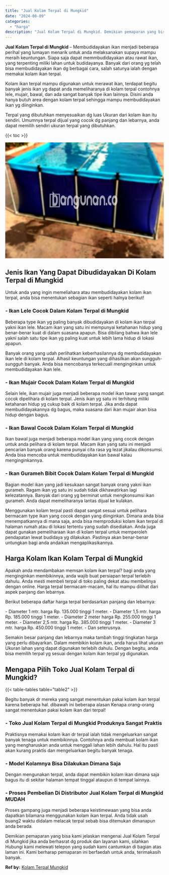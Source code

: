 ```yaml
---
title: "Jual Kolam Terpal di Mungkid"
date: "2024-08-09"
categories: 
  - "harga"
description: "Jual Kolam Terpal di Mungkid. Demikian pemaparan yang bisa kami jelaskan mengenai Jual Kolam Terpal di Mungkid jika anda berhasrat dg produk dan layanan kami..."
---
```


**Jual Kolam Terpal di Mungkid** – Membudidayakan ikan menjadi beberapa perihal yang lumayan menarik untuk anda melaksanakan supaya mampu meraih keuntungan. Siapa saja dapat memmbudidayakan atau rawat ikan, yang terpenting miliki lahan untuk budidayanya. Banyak dari orang yg telah bisa membudidayakan ikan dg berbagai cara, salah satunya ialah dengan memakai kolam ikan terpal.

Kolam ikan terpal mampu digunakan untuk merawat ikan, terdapat begitu banyak jenis ikan yg dapat anda memeliharanya di kolam terpal contohnya lele, mujair, bawal, dan ada sangat banyak tipe ikan lainnya. Disini anda hanya butuh area dengan kolam terpal sehingga mampu membudidayakan ikan yg diinginkan.

Terpal yang dibutuhkan menyesuaikan dg luas Ukuran dari kolam ikan itu sendiri. Umumnya terpal dijual yang cocok dg panjang dan lebarnya, anda dapat memilih sendiri ukuran terpal yang dibutuhkan.

{{< toc >}}

![Jual Kolam Terpal di Mungkid](/images/jual-kolam-terpal-55.png)

## Jenis Ikan Yang Dapat Dibudidayakan Di Kolam Terpal di Mungkid

Untuk anda yang ingin memeliahara atau membudidayakan kolam ikan terpal, anda bisa menentukan sebagian ikan seperti halnya berikut!

### \- Ikan Lele Cocok Dalam Kolam Terpal di Mungkid

Beberapa type ikan yg paling banyak dibudidayakan di kolam ikan terpal yakni ikan lele. Macam ikan yang satu ini mempunyai ketahanan hidup yang benar-benar kuat di dalam suasana apapun. Bisa dibilang bahwa ikan lele yakni salah satu tipe ikan yg paling kuat untuk lebih lama hidup di lokasi apapun.

Banyak orang yang udah perlihatkan keberhasilannya dg membudidayakan ikan lele di kolam terpal. Alhasil keuntungan yang dihasilkan akan sungguh-sungguh banyak. Anda bisa mencobanya terkecuali menginginkan untuk membudidayakan ikan lele.

### \- Ikan Mujair Cocok Dalam Kolam Terpal di Mungkid

Selain lele, ikan mujair juga menjadi beberapa model ikan tawar yang sangat cocok dipelihara di kolam terpal. Jenis ikan yg satu ini terhitung miliki ketahanan hidup yg cukup baik di kolam terpal. Jika anda dapat membudidayakannya dg bagus, maka suasana dari ikan mujair akan bisa hidup dengan bagus.

### \- Ikan Bawal Cocok Dalam Kolam Terpal di Mungkid

Ikan bawal juga menjadi beberapa model ikan yang yang cocok dengan untuk anda pelihara di kolam terpal. Macam ikan yang satu ini menjadi pencarian banyak orang karena punyai cita rasa yg lezat jikalau dikonsumsi. Anda bisa mencoba untuk membudidayakan kan bawal kalau menginginkannya.

### \- Ikan Gurameh Bibit Cocok Dalam Kolam Terpal di Mungkid

Bagian model ikan yang jadi kesukaan sangat banyak orang yakni ikan gurameh. Ragam ikan yg satu ini sudah tidak dikhawatirkan lagi kelezatannya. Banyak dari orang yg berminat untuk mengkonsumsi ikan gurameh. Anda dapat memeliharanya lantas dijual ke kulakan.

Menggunakan kolam terpal pasti dapat sangat sesuai untuk pelihara bermacam type ikan yang cocok dengan yang diinginkan. Dimana anda bisa menempatkannya di mana saja, anda bisa memproduksi kolam ikan terpal di halaman rumah atau di lokasi tertentu yang sudah disediakan. Anda juga dapat gunakan pemeliharaan ikan di kolam terpal untuk memperoleh pendapatan lewat budidaya yg dilakukan. Pastinya akan benar-benar untungkan bagi anda andaikan mengaplikasikannya.

## Harga Kolam Ikan Kolam Terpal di Mungkid

Apakah anda mendambakan memsan kolam ikan terpal? bagi anda yang menginginkan membikinnya, anda wajib buat persiapan terpal terlebih dahulu. Anda mesti membeli terpal di toko paling dekat atau membelinya dengan online. Harga terpal bermacam-macam, hal itu mampu dilihat dari aspek panjang dan lebarnya.

Berikut beberapa daftar harga terpal berdasarkan panjang dan lebarnya:

\- Diameter 1 mtr. harga Rp. 135.000 tinggi 1 meter. - Diameter 1,5 mtr. harga Rp. 185.000 tinggi 1 meter. - Diameter 2 meter harga Rp. 255.000 tinggi 1 meter. - Diameter 2,5 mtr. harga Rp. 385.000 tinggi 1 meter. - Diameter 3 mtr. harga Rp. 450.000 tinggi 1 meter. - Dan seterusnya.

Semakin besar panjang dan lebarnya maka tambah tinggi tingkatan harga yang perlu dibayarkan. Dalam membikin kolam ikan, anda harus lihat ukuran Ukuran lahan yang dapat digunakan terlebih dahulu. Dengan begitu, anda bisa memilih terpal yg sesuai dengan kolam ikan terpal yg digunakan.

## Mengapa Pilih Toko Jual Kolam Terpal di Mungkid?

{{< table-tables table="table2" >}}

Begitu banyak dr mereka yang sangat menentukan pakai kolam ikan terpal karena beberapa hal. dibawah ini beberapa alasan Kenapa orang-orang sangat menentukan pakai kolam ikan dari terpal!

### \- Toko Jual Kolam Terpal di Mungkid Produknya Sangat Praktis

Praktisnya memakai kolam ikan dr terpal ialah tidak mengeluarkan sangat banyak tenaga untuk membikinnya. Contohnya anda membuat kolam ikan yang mengharuskan anda untuk menggali lahan lebih dahulu. Hal itu pasti akan kurang praktis dan mengeluarkan begitu banyak tenaga.

### \- Model Kolamnya Bisa Dilakukan Dimana Saja

Dengan mengunakan terpal, anda dapat membikin kolam ikan dimana saja bagus itu di sekitar halaman tempat tinggal ataupun di tempat lainnya.

### \- Proses Pembelian Di Distributor Jual Kolam Terpal di Mungkid MUDAH

Proses gampang juga menjadi beberapa keistimewaan yang bisa anda dapatkan bilamana menggunakan kolam ikan terpal. Anda tidak usah buang2 waktu didalam melacak terpal sebab bisa ditemukan dimanapun anda berada.

Demikian pemaparan yang bisa kami jelaskan mengenai Jual Kolam Terpal di Mungkid jika anda berhasrat dg produk dan layanan kami, silahkan Hubungi kami melewati telepon yang sudah kami cantumkan di bagian atas laman ini. Kami berharap pemaparan ini berfaedah untuk anda, terimakasih banyak.

**Ref by:** [Kolam Terpal Mungkid](https://id.wikipedia.org/wiki/Kolam)
